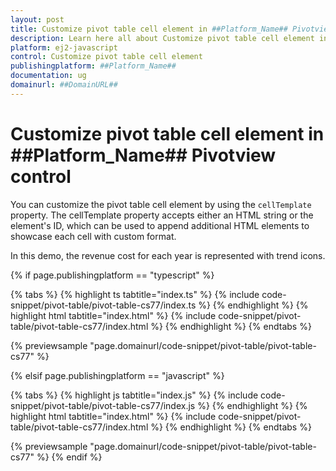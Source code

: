 ```yaml
---
layout: post
title: Customize pivot table cell element in ##Platform_Name## Pivotview control | Syncfusion
description: Learn here all about Customize pivot table cell element in Syncfusion ##Platform_Name## Pivotview control of Syncfusion Essential JS 2 and more.
platform: ej2-javascript
control: Customize pivot table cell element 
publishingplatform: ##Platform_Name##
documentation: ug
domainurl: ##DomainURL##
---
```


# Customize pivot table cell element in ##Platform_Name## Pivotview control

You can customize the pivot table cell element by using the `cellTemplate` property. The cellTemplate property accepts either an HTML string or the element's ID, which can be used to append additional HTML elements to showcase each cell with custom format.

In this demo, the revenue cost for each year is represented with trend icons.

{% if page.publishingplatform == "typescript" %}

 {% tabs %}
{% highlight ts tabtitle="index.ts" %}
{% include code-snippet/pivot-table/pivot-table-cs77/index.ts %}
{% endhighlight %}
{% highlight html tabtitle="index.html" %}
{% include code-snippet/pivot-table/pivot-table-cs77/index.html %}
{% endhighlight %}
{% endtabs %}
        
{% previewsample "page.domainurl/code-snippet/pivot-table/pivot-table-cs77" %}

{% elsif page.publishingplatform == "javascript" %}

{% tabs %}
{% highlight js tabtitle="index.js" %}
{% include code-snippet/pivot-table/pivot-table-cs77/index.js %}
{% endhighlight %}
{% highlight html tabtitle="index.html" %}
{% include code-snippet/pivot-table/pivot-table-cs77/index.html %}
{% endhighlight %}
{% endtabs %}

{% previewsample "page.domainurl/code-snippet/pivot-table/pivot-table-cs77" %}
{% endif %}
